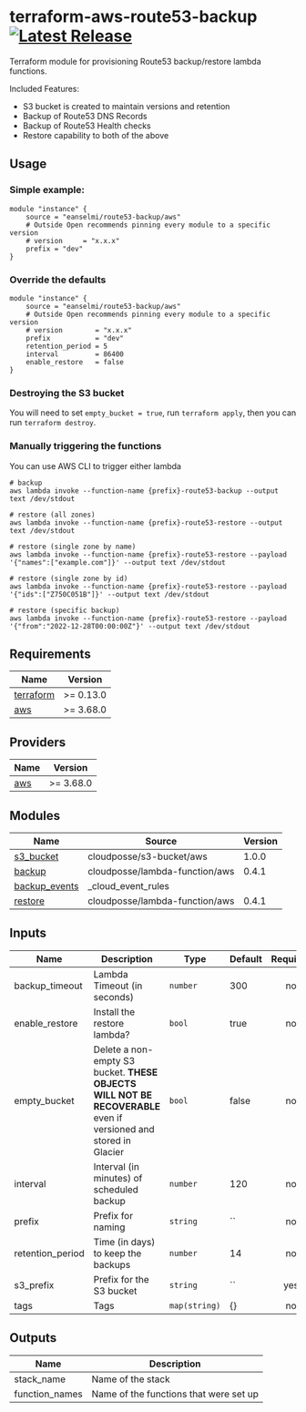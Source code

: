 <!-- markdownlint-disable -->
# terraform-aws-route53-backup [![Latest Release](https://img.shields.io/github/release/eanselmi/terraform-aws-route53-backup.svg)](https://github.com/eanselmi/terraform-aws-route53-backup/releases/latest)
<!-- markdownlint -->

Terraform module for provisioning Route53 backup/restore lambda functions.


Included Features:
* S3 bucket is created to maintain versions and retention
* Backup of Route53 DNS Records
* Backup of Route53 Health checks
* Restore capability to both of the above

## Usage

### Simple example:

```hcl
module "instance" {
    source = "eanselmi/route53-backup/aws"
    # Outside Open recommends pinning every module to a specific version
    # version     = "x.x.x"
    prefix = "dev"
}
```

### Override the defaults

```hcl
module "instance" {
    source = "eanselmi/route53-backup/aws"
    # Outside Open recommends pinning every module to a specific version
    # version        = "x.x.x"
    prefix           = "dev"
    retention_period = 5
    interval         = 86400
    enable_restore   = false
}
```

### Destroying the S3 bucket

You will need to set `empty_bucket = true`, run `terraform apply`, then you can run `terraform destroy`.

### Manually triggering the functions

You can use AWS CLI to trigger either lambda
  
```shell
# backup
aws lambda invoke --function-name {prefix}-route53-backup --output text /dev/stdout

# restore (all zones)
aws lambda invoke --function-name {prefix}-route53-restore --output text /dev/stdout

# restore (single zone by name)
aws lambda invoke --function-name {prefix}-route53-restore --payload '{"names":["example.com"]}' --output text /dev/stdout

# restore (single zone by id)
aws lambda invoke --function-name {prefix}-route53-restore --payload '{"ids":["Z750C051B"]}' --output text /dev/stdout

# restore (specific backup)
aws lambda invoke --function-name {prefix}-route53-restore --payload '{"from":"2022-12-28T00:00:00Z"}' --output text /dev/stdout
```

<!-- markdownlint-disable -->

## Requirements

| Name                                                                      | Version   |
| ------------------------------------------------------------------------- | --------- |
| <a name="requirement_terraform"></a> [terraform](#requirement\_terraform) | >= 0.13.0 |
| <a name="requirement_aws"></a> [aws](#requirement\_aws)                   | >= 3.68.0 |

## Providers

| Name                                              | Version   |
| ------------------------------------------------- | --------- |
| <a name="provider_aws"></a> [aws](#provider\_aws) | >= 3.68.0 |

## Modules

| Name                                                                       | Source                         | Version |
| -------------------------------------------------------------------------- | ------------------------------ | ------- |
| <a name="module_s3_bucket"></a> [s3\_bucket](#module\_s3\_bucket)          | cloudposse/s3-bucket/aws       | 1.0.0   |
| <a name="module_backup"></a> [backup](#module\_backup)                     | cloudposse/lambda-function/aws | 0.4.1   |
| <a name="module_backup_events"></a> [backup_events](#module_backup_events) | _cloud_event_rules             |         |
| <a name="module_restore"></a> [restore](#module\_restore)                  | cloudposse/lambda-function/aws | 0.4.1   |

## Inputs

| Name                                            | Description                                                                                                     | Type          | Default | Required |
| ----------------------------------------------- | --------------------------------------------------------------------------------------------------------------- | ------------- | ------- | :------: |
| <a name="backup_timeout">backup_timeout</a>     | Lambda Timeout (in seconds)                                                                                     | `number`      | 300     |    no    |
| <a name="enable_restore">enable_restore</a>     | Install the restore lambda?                                                                                     | `bool`        | true    |    no    |
| <a name="empty_bucket">empty_bucket</a>         | Delete a non-empty S3 bucket. **THESE OBJECTS WILL NOT BE RECOVERABLE** even if versioned and stored in Glacier | `bool`        | false   |    no    |
| <a name="interval">interval</a>                 | Interval (in minutes) of scheduled backup                                                                       | `number`      | 120     |    no    |
| <a name="prefix">prefix</a>                     | Prefix for naming                                                                                               | `string`      | ``      |    no    |
| <a name="retention_period">retention_period</a> | Time (in days) to keep the backups                                                                              | `number`      | 14      |    no    |
| <a name="s3_prefix">s3_prefix</a>               | Prefix for the S3 bucket                                                                                        | `string`      | ``      |   yes    |
| <a name="tags">tags</a>                         | Tags                                                                                                            | `map(string)` | {}      |    no    |


## Outputs

| Name                                        | Description                            |
| ------------------------------------------- | -------------------------------------- |
| <a name="stack_name">stack_name</a>         | Name of the stack                      |
| <a name="function_names">function_names</a> | Name of the functions that were set up |
<!-- markdownlint-restore -->


